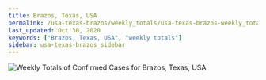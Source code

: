 ```yaml
---
title: Brazos, Texas, USA
permalink: /usa-texas-brazos/weekly_totals/usa-texas-brazos-weekly_totals.html
last_updated: Oct 30, 2020
keywords: ["Brazos, Texas, USA", "weekly totals"]
sidebar: usa-texas-brazos_sidebar
---
```


![Weekly Totals of Confirmed Cases for Brazos, Texas, USA](/covid_tracker/images/graphs/usa-texas-brazos-weekly_totals_graph.png)
